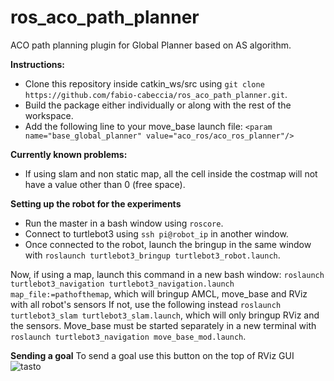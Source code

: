 # ros_aco_path_planner

ACO path planning plugin for Global Planner based on AS algorithm.

**Instructions:**
* Clone this repository inside catkin_ws/src using `git clone https://github.com/fabio-cabeccia/ros_aco_path_planner.git`.
* Build the package either individually or along with the rest of the workspace.
* Add the following line to your move_base launch file: 
  `<param name="base_global_planner" value="aco_ros/aco_ros_planner"/>`

**Currently known problems:**
* If using slam and non static map, all the cell inside the costmap will not have 
  a value other than 0 (free space). 

**Setting up the robot for the experiments**
* Run the master in a bash window using `roscore`.
* Connect to turtlebot3 using `ssh pi@robot_ip` in another window.
* Once connected to the robot, launch the bringup in the same window with `roslaunch turtlebot3_bringup turtlebot3_robot.launch`.

Now, if using a map, launch this command in a new bash window: `roslaunch turtlebot3_navigation turtlebot3_navigation.launch map_file:=pathofthemap`, which will bringup AMCL, move_base and RViz with all robot's sensors
If not, use the following instead `roslaunch turtlebot3_slam turtlebot3_slam.launch`, which will only bringup RViz and the sensors. Move_base must be started separately in a new terminal with `roslaunch turtlebot3_navigation move_base_mod.launch`.

**Sending a goal**
To send a goal use this button on the top of RViz GUI ![tasto](https://user-images.githubusercontent.com/91678128/135478687-a4db3467-fe66-4ea3-b344-008cdc651df6.png)

